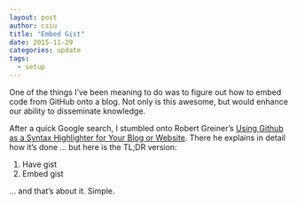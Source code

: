 ```yaml
---
layout: post
author: csiu
title: "Embed Gist"
date: 2015-11-29
categories: update
tags:
  - setup
---
```

One of the things I’ve been meaning to do was to figure out how to embed code from GitHub onto a blog. Not only is this awesome, but would enhance our ability to disseminate knowledge.

After a quick Google search, I stumbled onto Robert Greiner’s [Using Github as a Syntax Highlighter for Your Blog or Website](http://robertgreiner.com/2012/04/using-github-as-a-syntax-highlighter/). There he explains in detail how it’s done ... but here is the TL;DR version:

1. Have gist
2. Embed gist

<script src="https://gist.github.com/robertgreiner/2479301.js"></script>

… and that’s about it. Simple.
